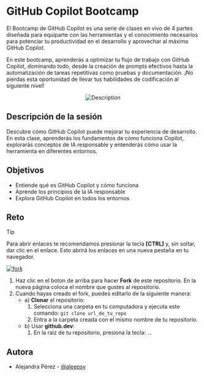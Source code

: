 # GitHub Copilot Bootcamp

El Bootcamp de GitHub Copilot es una serie de clases en vivo de 4 partes diseñada para equiparte con las herramientas y el conocimiento necesarios para potenciar tu productividad en el desarrollo y aprovechar al máximo GitHub Copilot.

En este bootcamp, aprenderás a optimizar tu flujo de trabajo con GitHub Copilot, dominando todo, desde la creación de prompts efectivos hasta la automatización de tareas repetitivas como pruebas y documentación. ¡No pierdas esta oportunidad de llevar tus habilidades de codificación al siguiente nivel!

<!-- ADD IMAGES -->
<p align="center">
<img src="![alt text](image-1.png)" alt="Description" width="500" height="500">  
</p>
<!-- ADD IMAGES END -->

## Descripción de la sesión

Descubre cómo GitHub Copilot puede mejorar tu experiencia de desarrollo. En esta clase, aprenderás los fundamentos de cómo funciona Copilot, explorarás conceptos de IA responsable y entenderás cómo usar la herramienta en diferentes entornos.

## Objetivos

- Entiende qué es GitHub Copilot y cómo funciona
- Aprende los principios de la IA responsable
- Explora GitHub Copilot en todos los entornos

## Reto

> [!TIP]
> Para abrir enlaces te recomendamos presionar la tecla **[CTRL]** y, sin soltar, dar clic en el enlace. Esto abrirá los enlaces en una nueva pestaña en tu navegador.

[![**fork**](https://user-images.githubusercontent.com/1221423/235727646-4a590299-ffe5-480d-8cd5-8194ea184546.svg)](https://github.com/aleepsy/GitHub-Copilot-Bootcamp/fork)

1. Haz clic en el boton de arriba para hacer **Fork** de este repositorio. En la nueva página coloca el nombre que gustes al repositorio.
2. Cuando hayas creado el fork, puedes editarlo de la siguiente manera:
   - a) **Clonar** el repositorio:
     1. Selecciona una carpeta en tu computadora y ejecuta este comando: `git clone url_de_tu_repo`
     2. Entra a la carpeta creada con el mismo nombre de tu repositorio.
   - b) Usar **github.dev**:
     1. En la raíz de tu repositorio, presiona la tecla:  `.`.

## Autora

- Alejandra Pérez - [@aleepsy](https://github.com/aleepsy)